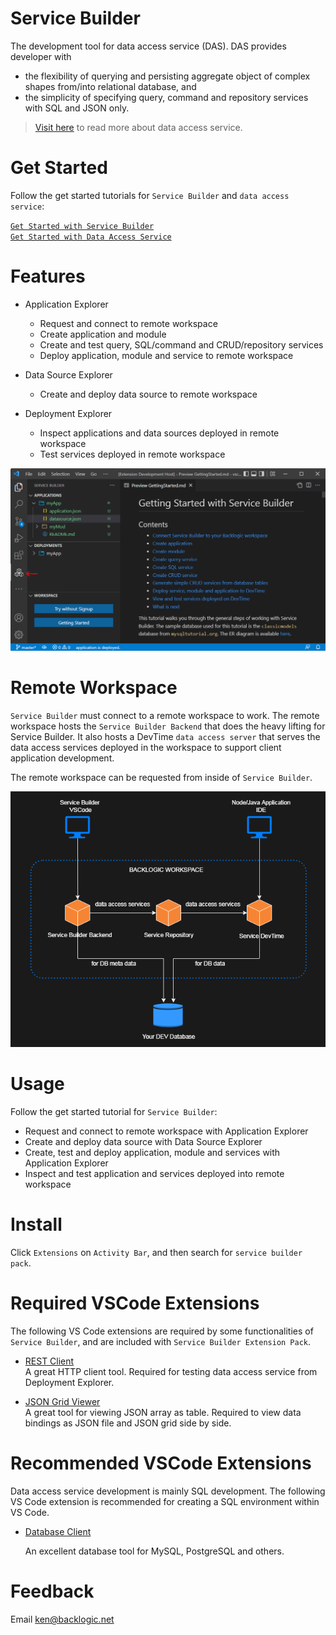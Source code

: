 # Service Builder

The development tool for data access service (DAS). DAS provides developer with
- the flexibility of querying and persisting aggregate object of complex shapes from/into relational database, and
- the simplicity of specifying query, command and repository services with SQL and JSON only.

>[Visit here](https://docs.backlogic.net) to read more about data access service.  

# Get Started

Follow the get started tutorials for `Service Builder` and `data access service`:

[`Get Started with Service Builder`](http://docs.backlogic.net/#/GetStarted/getStartedWithServiceBuilder)  
[`Get Started with Data Access Service`](https://docs.backlogic.net/#/GetStarted/getStartedWithDataAccessService)  

# Features

- Application Explorer
  - Request and connect to remote workspace
  - Create application and module
  - Create and test query, SQL/command and CRUD/repository services
  - Deploy application, module and service to remote workspace
  
- Data Source Explorer
  - Create and deploy data source to remote workspace

- Deployment Explorer
  - Inspect applications and data sources deployed in remote workspace
  - Test services deployed in remote workspace
  
![Service Builder Explorer](https://github.com/bklogic/ServiceBuilder/blob/master/resources/images/service-builder-explorer.png)

# Remote Workspace

`Service Builder` must connect to a remote workspace to work. The remote workspace hosts the `Service Builder Backend` that does the heavy lifting for Service Builder. It also hosts a DevTime `data access server` that serves the data access services deployed in the workspace to support client application development.

The remote workspace can be requested from inside of `Service Builder`.

![Remote Workspace](https://github.com/bklogic/ServiceBuilder/blob/master/resources/images/backlogic-workspace.png)

# Usage

Follow the get started tutorial for `Service Builder`:

- Request and connect to remote workspace with Application Explorer
- Create and deploy data source with Data Source Explorer
- Create, test and deploy application, module and services with Application Explorer
- Inspect and test application and services deployed into remote workspace

# Install

Click `Extensions` on `Activity Bar`, and then search for `service builder pack`.

# Required VSCode Extensions

The following VS Code extensions are required by some functionalities of `Service Builder`, and are included with `Service Builder Extension Pack`.

- [REST Client](https://marketplace.visualstudio.com/items?itemName=humao.rest-client)  
  A great HTTP client tool. Required for testing data access service from Deployment Explorer.

- [JSON Grid Viewer](https://marketplace.visualstudio.com/items?itemName=DutchIgor.json-viewer)  
  A great tool for viewing JSON array as table. Required to view data bindings as JSON file and JSON grid side by side.

# Recommended VSCode Extensions

Data access service development is mainly SQL development. The following VS Code extension is recommended for creating a SQL environment within VS Code. 

- [Database Client](https://marketplace.visualstudio.com/items?itemName=cweijan.vscode-database-client2)  

  An excellent database tool for MySQL, PostgreSQL and others. 

# Feedback

Email ken@backlogic.net
